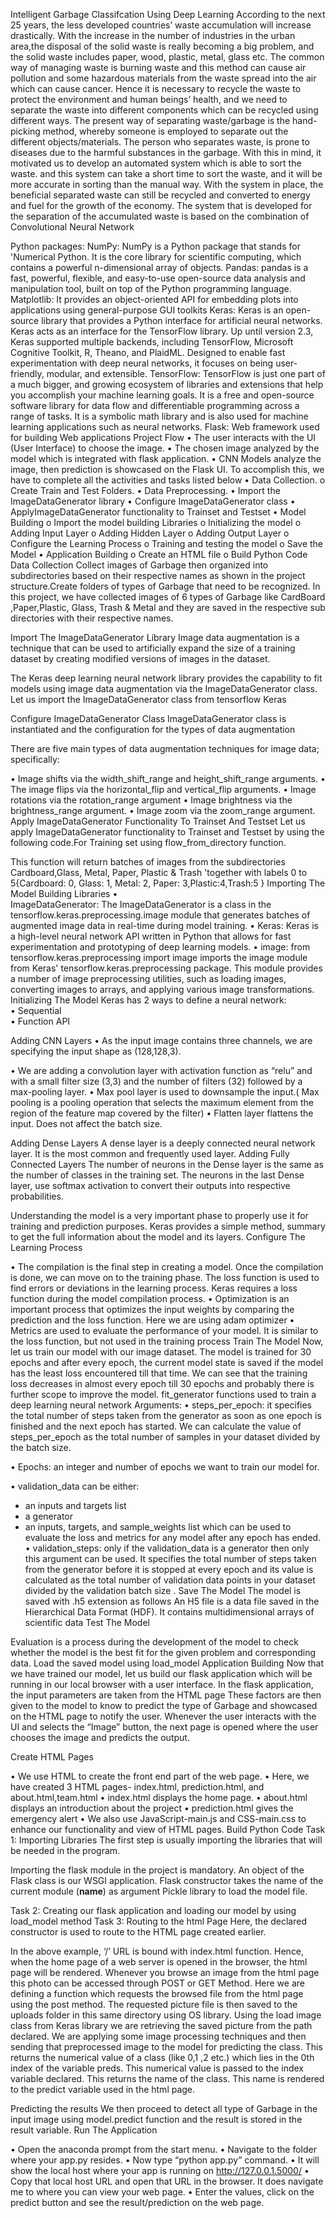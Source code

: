 Intelligent Garbage Classifcation Using Deep Learning
According to the next 25 years, the less developed countries’ waste accumulation will increase drastically. With the increase in the number of industries in the urban area,the disposal of the solid waste is really becoming a big problem, and the solid waste includes paper, wood, plastic, metal, glass etc. The common way of managing waste is burning waste and this method can cause air pollution and some hazardous materials from the waste spread into the air which can cause cancer. Hence it is necessary to recycle the waste to protect the environment and human beings’ health, and we need to separate the waste into different components which can be recycled using different ways.
The present way of separating waste/garbage is the hand-picking method, whereby someone is employed to separate out the different objects/materials. The person who separates waste, is prone to diseases due to the harmful substances in the garbage. With this in mind, it motivated us to develop an automated system which is able to sort the waste. and this system can take a short time to sort the waste, and it will be more accurate in sorting than the manual way. With the system in place, the beneficial separated waste can still be recycled and converted to energy and fuel for the growth of the economy. The system that is developed for the separation of the accumulated waste is based on the combination of Convolutional Neural Network

 
Python packages:
NumPy: NumPy is a Python package that stands for 'Numerical Python. It is the core library for scientific computing, which contains a powerful n-dimensional array of objects.
Pandas: pandas is a fast, powerful, flexible, and easy-to-use open-source data analysis and manipulation tool, built on top of the Python programming language. 
Matplotlib: It provides an object-oriented API for embedding plots into applications using general-purpose GUI toolkits
Keras: Keras is an open-source library that provides a Python interface for artificial neural networks. Keras acts as an interface for the TensorFlow library. Up until version 2.3, Keras supported multiple backends, including TensorFlow, Microsoft Cognitive Toolkit, R, Theano, and PlaidML. Designed to enable fast experimentation with deep neural networks, it focuses on being user-friendly, modular, and extensible.
TensorFlow: TensorFlow is just one part of a much bigger, and growing ecosystem of libraries and extensions that help you accomplish your machine learning goals. It is a free and open-source software library for data flow and differentiable programming across a range of tasks. It is a symbolic math library and is also used for machine learning applications such as neural networks.
Flask: Web framework used for building Web applications
Project Flow
•	The user interacts with the UI (User Interface) to choose the image.
•	The chosen image analyzed by the model which is integrated with flask application.
•	CNN Models analyze the image, then prediction is showcased on the Flask UI.
To accomplish this, we have to complete all the activities and tasks listed below
•	Data Collection.
o	Create Train and Test Folders.
•	Data Preprocessing.
•	Import the ImageDataGenerator library
•	Configure ImageDataGenerator class
•	ApplyImageDataGenerator functionality to Trainset and Testset
•	Model Building
o	Import the model building Libraries
o	Initializing the model
o	Adding Input Layer
o	Adding Hidden Layer
o	Adding Output Layer
o	Configure the Learning Process
o	Training and testing the model
o	Save the Model
•	Application Building
o	Create an HTML file
o	Build Python Code
Data Collection
Collect images of Garbage then organized into subdirectories based on their respective names as shown in the project structure.Create folders of types of Garbage that need to be recognized. 
In this project, we have collected images of 6 types of Garbage like CardBoard ,Paper,Plastic,
Glass, Trash & Metal and they are saved in the respective sub directories with their respective
names.

Import The ImageDataGenerator Library
Image data augmentation is a technique that can be used to artificially expand the size of a training dataset by creating modified versions of images in the dataset.


The Keras deep learning neural network library provides the capability to fit models using image data augmentation via the ImageDataGenerator class.
Let us import the ImageDataGenerator class from tensorflow Keras

Configure ImageDataGenerator Class
ImageDataGenerator class is instantiated and the configuration for the types of data augmentation


There are five main types of data augmentation techniques for image data; specifically:


•	Image shifts via the width_shift_range and height_shift_range arguments.
•	The image flips via the horizontal_flip and vertical_flip arguments.
•	Image rotations via the rotation_range argument
•	Image brightness via the brightness_range argument.
•	Image zoom via the zoom_range argument.
Apply ImageDataGenerator Functionality To Trainset And Testset
Let us apply ImageDataGenerator functionality to Trainset and Testset by using the following code.For Training set using flow_from_directory function.


This function will return batches of images from the subdirectories Cardboard,Glass, Metal, Paper, Plastic & Trash 'together with labels 0 to 5{Cardboard: 0, Glass: 1, Metal: 2, Paper: 3,Plastic:4,Trash:5 }
Importing The Model Building Libraries
•	
ImageDataGenerator: The ImageDataGenerator is a class in the tensorflow.keras.preprocessing.image module that generates batches of augmented image data in real-time during model training.
•	Keras: Keras is a high-level neural network API written in Python that allows for fast experimentation and prototyping of deep learning models.
•	image: from tensorflow.keras.preprocessing import image imports the image module from Keras' tensorflow.keras.preprocessing package. This module provides a number of image preprocessing utilities, such as loading images, converting images to arrays, and applying various image transformations.
Initializing The Model
Keras has 2 ways to define a neural network:  
•	Sequential  
•	Function API

Adding CNN Layers
•	As the input image contains three channels, we are specifying the input shape as (128,128,3).


•	We are adding a convolution layer with activation function as “relu” and 
with a small filter size (3,3) and the number of filters (32) followed by a max-pooling layer.
•	Max pool layer is used to downsample the input.( Max pooling is a pooling operation that selects the maximum element from the region of the feature map covered by the filter)
•	Flatten layer flattens the input. Does not affect the batch size.

Adding Dense Layers
A dense layer is a deeply connected neural network layer. It is the most common and frequently used layer.
Adding Fully Connected Layers
The number of neurons in the Dense layer is the same as the number of classes in the training set. The neurons in the last Dense layer, use softmax activation to convert their outputs into respective probabilities. 


Understanding the model is a very important phase to properly use it for training and prediction purposes. Keras provides a simple method, summary to get the full information about the model and its layers.
Configure The Learning Process


•	The compilation is the final step in creating a model. Once the compilation is done, we can move on to the training phase. The loss function is used to find errors or deviations in the learning process. Keras requires a loss function during the model compilation process.
•	Optimization is an important process that optimizes the input weights by comparing the prediction and the loss function. Here we are using adam optimizer
•	Metrics are used to evaluate the performance of your model. It is similar to the loss function, but not used in the training process
Train The Model
Now, let us train our model with our image dataset. The model is trained for 30 epochs and after every epoch, the current model state is saved if the model has the least loss encountered till that time. We can see that the training loss decreases in almost every epoch till 30 epochs and probably there is further scope to improve the model.
fit_generator functions used to train a deep learning neural network
Arguments:
•	steps_per_epoch: it specifies the total number of steps taken from the generator as soon as one epoch is finished and the next epoch has started. We can calculate the value of     steps_per_epoch as the total number of samples in your dataset divided by the batch size.


•	Epochs: an integer and number of epochs we want to train our model for.


•	validation_data can be either:
- an inputs and targets list
- a generator
- an inputs, targets, and sample_weights list which can be used to evaluate the loss and metrics for any model after any epoch has ended.
•	validation_steps: only if the validation_data is a generator then only this argument can be used. It specifies the total number of steps taken from the generator before it is 
stopped at every epoch and its value is calculated as the total number of validation data points in your dataset divided by the validation batch size
. Save The Model
The model is saved with .h5 extension as follows 
An H5 file is a data file saved in the Hierarchical Data Format (HDF). It contains multidimensional arrays of scientific data
Test The Model


Evaluation is a process during the development of the model to check whether the model is the best fit for the given problem and corresponding data.
Load the saved model using load_model
Application Building
Now that we have trained our model, let us build our flask application which will be running in our local browser with a user interface.
In the flask application, the input parameters are taken from the HTML page These factors are then given to the model to know to predict the type of Garbage and showcased on the HTML page to notify the user. Whenever the user interacts with the UI and selects the “Image” button, the next page is opened where the user chooses the image and predicts the output.

Create HTML Pages

•	We use HTML to create the front end part of the web page. 
•	Here, we  have created 3 HTML pages- index.html, prediction.html, and about.html,team.html
•	index.html displays the home page.
•	about.html displays an introduction about the project
•	prediction.html gives the emergency alert
•	We also use JavaScript-main.js and CSS-main.css to enhance our functionality and view of HTML pages. 
Build Python Code
Task 1: Importing Libraries
The first step is usually importing the libraries that will be needed in the program.

Importing the flask module in the project is mandatory. An object of the Flask class is our WSGI application. Flask constructor takes the name of the current module (__name__) as argument Pickle library to load the model file.


Task 2: Creating our flask application and loading our model by using load_model method
Task 3: Routing to the html Page
Here, the declared constructor is used to route to the HTML page created earlier.

In the above example, ‘/’ URL is bound with index.html function. Hence, when the home page of a web server is opened in the browser, the html page will be rendered. Whenever you browse an image from the html page this photo can be accessed through POST or GET Method.
Here we are defining a function which requests the browsed file from the html page using the post method. The requested picture file is then saved to the uploads folder in this same directory using OS library. Using the load image class from Keras library we are retrieving the saved picture from the path declared. We are applying some image processing techniques and then sending that preprocessed image to the model for predicting the class. This returns the numerical value of a class (like 0,1 ,2 etc.) which lies in the 0th index of the variable preds. This numerical value is passed to the index variable declared. This returns the name of the class. This name is rendered to the predict variable used in the html page.


Predicting the results
We then proceed to detect all type of Garbage in the input image using model.predict function and the result is stored in the result variable.
Run The Application



•	Open the anaconda prompt from the start menu.
•	Navigate to the folder where your app.py resides.
•	Now type “python app.py” command.
•	It will show the local host where your app is running on http://127.0.0.1.5000/
•	Copy that local host URL and open that URL in the browser. It does navigate me to where you can view your web page.
•	Enter the values, click on the predict button and see the result/prediction on the web page.




